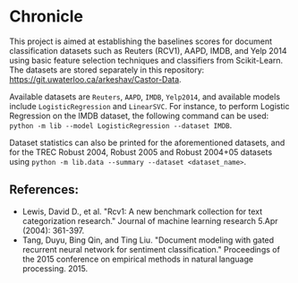 # Chronicle
This project is aimed at establishing the baselines scores for document classification datasets such as Reuters (RCV1), AAPD, IMDB, and Yelp 2014 using basic feature selection techniques and classifiers from Scikit-Learn. The datasets are stored separately in this repository: https://git.uwaterloo.ca/arkeshav/Castor-Data. 

Available datasets are `Reuters`, `AAPD`, `IMDB`, `Yelp2014`, and available models include `LogisticRegression` and `LinearSVC`. For instance, to perform Logistic Regression on the IMDB dataset, the following command can be used: `python -m lib --model LogisticRegression --dataset IMDB`.

Dataset statistics can also be printed for the aforementioned datasets, and for the TREC Robust 2004, Robust 2005 and Robust 2004+05 datasets using `python -m lib.data --summary --dataset <dataset_name>`.

## References:
* Lewis, David D., et al. "Rcv1: A new benchmark collection for text categorization research." Journal of machine learning research 5.Apr (2004): 361-397.
* Tang, Duyu, Bing Qin, and Ting Liu. "Document modeling with gated recurrent neural network for sentiment classification." Proceedings of the 2015 conference on empirical methods in natural language processing. 2015.
